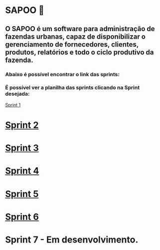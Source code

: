 # SAPOO 🐸
## O SAPOO é um software para administração de fazendas urbanas, capaz de disponibilizar o gerenciamento de fornecedores, clientes, produtos, relatórios e todo o ciclo produtivo da fazenda. 

### Abaixo é possível encontrar o link das sprints:


### É possível ver a planilha das sprints clicando na Sprint desejada:

[Sprint 1](https://github.com/Mateus03Miranda/ADS_PIM_TerceiroSemestre/tree/main/Sprint1) 
# [Sprint 2](https://github.com/Mateus03Miranda/ADS_PIM_TerceiroSemestre/tree/main/Sprint2)
# [Sprint 3](https://github.com/Mateus03Miranda/ADS_PIM_TerceiroSemestre/tree/main/Sprint3)
# [Sprint 4](https://github.com/Mateus03Miranda/ADS_PIM_TerceiroSemestre/tree/main/Sprint4)
# [Sprint 5](https://github.com/Mateus03Miranda/ADS_PIM_TerceiroSemestre/tree/main/Sprint5)
# [Sprint 6](https://github.com/Mateus03Miranda/ADS_PIM_TerceiroSemestre/tree/main/Sprint6)
# Sprint 7 - Em desenvolvimento.
#
